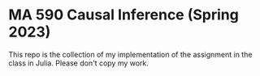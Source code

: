 # MA 590 Causal Inference (Spring 2023)

This repo is the collection of my implementation of the assignment in the class in Julia. Please don't copy my work.

